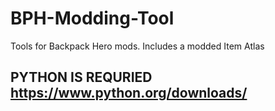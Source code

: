 # BPH-Modding-Tool
Tools for Backpack Hero mods. Includes a modded Item Atlas

## PYTHON IS REQURIED https://www.python.org/downloads/
